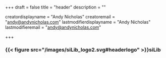 +++
draft = false
title = "header"
description = ""

creatordisplayname = "Andy Nicholas"
creatoremail = "andy@andynicholas.com"
lastmodifierdisplayname = "Andy Nicholas"
lastmodifieremail = "andy@andynicholas.com"

+++

### {{< figure src="/images/siLib_logo2.svg#headerlogo" >}}**siLib**

